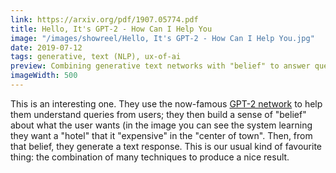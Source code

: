```yaml
---
link: https://arxiv.org/pdf/1907.05774.pdf
title: Hello, It's GPT-2 - How Can I Help You
image: "/images/showreel/Hello, It's GPT-2 - How Can I Help You.jpg"
date: 2019-07-12
tags: generative, text (NLP), ux-of-ai
preview: Combining generative text networks with "belief" to answer queries.
imageWidth: 500
---
```


This is an interesting one. They use the now-famous [GPT-2
network](https://github.com/openai/gpt-2) to help them understand queries from
users; they then build a sense of "belief" about what the user wants (in the
image you can see the system learning they want a "hotel" that it
"expensive" in the "center of town". Then, from that belief, they generate
a text response. This is our usual kind of favourite thing: the combination of
many techniques to produce a nice result.
